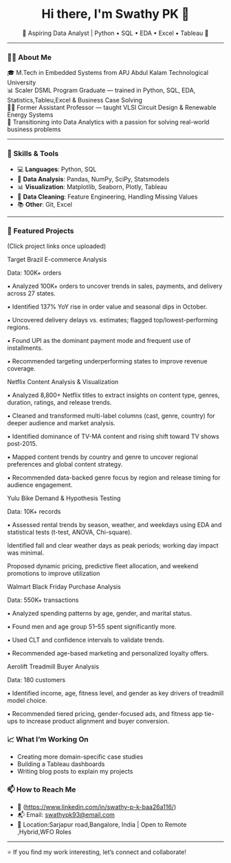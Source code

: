 <h1 align="center">Hi there, I'm Swathy PK 👋</h1>

<p align="center">
  🌟 Aspiring Data Analyst | Python • SQL • EDA • Excel • Tableau 🌟  
</p>

---

### 👩‍💻 About Me

🎓 M.Tech in Embedded Systems from APJ Abdul Kalam Technological University  
📊 Scaler DSML Program Graduate — trained in Python, SQL, EDA, Statistics,Tableu,Excel  & Business Case Solving  
🧑‍🏫 Former Assistant Professor — taught VLSI Circuit Design & Renewable Energy Systems  
🎯 Transitioning into Data Analytics with a passion for solving real-world business problems  

---

### 🚀 Skills & Tools

- 💻 **Languages**: Python, SQL  
- 🧪 **Data Analysis**: Pandas, NumPy, SciPy, Statsmodels  
- 📊 **Visualization**: Matplotlib, Seaborn, Plotly, Tableau  
- 🧼 **Data Cleaning**: Feature Engineering, Handling Missing Values  
- 📚 **Other**: Git, Excel

---

### 📌 Featured Projects

(Click project links once uploaded)

Target Brazil E-commerce Analysis

Data: 100K+ orders
 
▪ Analyzed 100K+ orders to uncover trends in sales, payments, and delivery across 27 states.

▪ Identified 137% YoY rise in order value and seasonal dips in October.

▪ Uncovered delivery delays vs. estimates; flagged top/lowest-performing regions.

▪ Found UPI as the dominant payment mode and frequent use of installments.

▪ Recommended targeting underperforming states to improve revenue coverage.

Netflix Content Analysis & Visualization

▪ Analyzed 8,800+ Netflix titles to extract insights on content type, genres, duration, ratings, and release trends.

▪ Cleaned and transformed multi-label columns (cast, genre, country) for deeper audience and market analysis.

▪ Identified dominance of TV-MA content and rising shift toward TV shows post-2015.

▪ Mapped content trends by country and genre to uncover regional preferences and global content strategy.

▪ Recommended data-backed genre focus by region and release timing for audience engagement.

Yulu Bike Demand & Hypothesis Testing

Data: 10K+ records
 
▪ Assessed rental trends by season, weather, and weekdays using EDA and statistical tests (t-test, ANOVA,
Chi-square).

Identified fall and clear weather days as peak periods; working day impact was minimal.

Proposed dynamic pricing, predictive fleet allocation, and weekend promotions to improve utilization

Walmart Black Friday Purchase Analysis

 Data: 550K+ transactions
 
▪ Analyzed spending patterns by age, gender, and marital status.

▪ Found men and age group 51–55 spent significantly more.

▪ Used CLT and confidence intervals to validate trends.

▪ Recommended age-based marketing and personalized loyalty offers.


Aerolift Treadmill Buyer Analysis

 Data: 180 customers
 
▪ Identified income, age, fitness level, and gender as key drivers of treadmill model choice.

▪ Recommended tiered pricing, gender-focused ads, and fitness app tie-ups to increase product alignment and
buyer conversion.


### 📈 What I’m Working On

- Creating more domain-specific case studies  
- Building a Tableau dashboards   
- Writing blog posts to explain my projects



### 📫 How to Reach Me

- 🔗 (https://www.linkedin.com/in/swathy-p-k-baa26a116/)
- 📬 Email: swathypk93@email.com  
- 📍 Location:Sarjapur road,Bangalore, India | Open to Remote ,Hybrid,WFO  Roles
  

---

⭐️ If you find my work interesting, let’s connect and collaborate!
